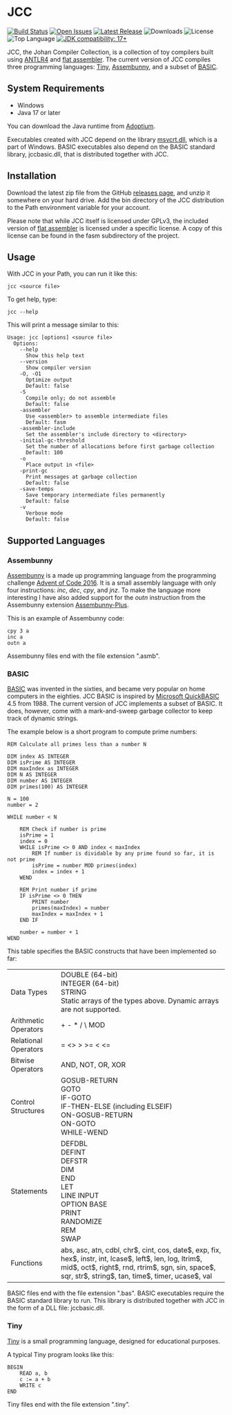 # JCC

[![Build Status](https://github.com/dykstrom/jcc/actions/workflows/maven.yml/badge.svg)](https://github.com/dykstrom/jcc/actions/workflows/maven.yml)
[![Open Issues](https://img.shields.io/github/issues/dykstrom/jcc)](https://github.com/dykstrom/jcc/issues)
[![Latest Release](https://img.shields.io/github/v/release/dykstrom/jcc?display_name=release)](https://github.com/dykstrom/jcc/releases)
![Downloads](https://img.shields.io/github/downloads/dykstrom/jcc/total)
![License](https://img.shields.io/github/license/dykstrom/jcc)
![Top Language](https://img.shields.io/github/languages/top/dykstrom/jcc)
[![JDK compatibility: 17+](https://img.shields.io/badge/JDK_compatibility-17+-blue.svg)](https://adoptium.net)

JCC, the Johan Compiler Collection, is a collection of toy compilers built using [ANTLR4](http://www.antlr.org) and [flat assembler](http://flatassembler.net). The current version of JCC compiles three programming languages: [Tiny](https://github.com/antlr/grammars-v4/tree/master/tiny), [Assembunny](http://adventofcode.com/2016/day/12), and a subset of [BASIC](https://en.wikipedia.org/wiki/BASIC).

## System Requirements

* Windows
* Java 17 or later

You can download the Java runtime from [Adoptium](https://adoptium.net).

Executables created with JCC depend on the library [msvcrt.dll](https://en.wikipedia.org/wiki/Microsoft_Windows_library_files), which is a part of Windows. BASIC executables also depend on the BASIC standard library, jccbasic.dll, that is distributed together with JCC.

## Installation

Download the latest zip file from the GitHub [releases page](https://github.com/dykstrom/jcc/releases), 
and unzip it somewhere on your hard drive. Add the bin directory of the JCC distribution 
to the Path environment variable for your account.

Please note that while JCC itself is licensed under GPLv3, the included version of
[flat assembler](http://flatassembler.net) is licensed under a specific license.
A copy of this license can be found in the fasm subdirectory of the project.

## Usage

With JCC in your Path, you can run it like this:

```
jcc <source file>
```

To get help, type:

```
jcc --help
```

This will print a message similar to this:

```
Usage: jcc [options] <source file>
  Options:
    --help
      Show this help text
    --version
      Show compiler version
    -O, -O1
      Optimize output
      Default: false
    -S
      Compile only; do not assemble
      Default: false
    -assembler
      Use <assembler> to assemble intermediate files
      Default: fasm
    -assembler-include
      Set the assembler's include directory to <directory>
    -initial-gc-threshold
      Set the number of allocations before first garbage collection
      Default: 100
    -o
      Place output in <file>
    -print-gc
      Print messages at garbage collection
      Default: false
    -save-temps
      Save temporary intermediate files permanently
      Default: false
    -v
      Verbose mode
      Default: false
```

## Supported Languages

### Assembunny

[Assembunny](http://adventofcode.com/2016/day/12) is a made up programming language from the programming challenge [Advent of Code 2016](http://adventofcode.com/2016). It is a small assembly language with only four instructions: _inc_, _dec_, _cpy_, and _jnz_. To make the language more interesting I have also added support for the _outn_ instruction from the Assembunny extension [Assembunny-Plus](https://github.com/broad-well/assembunny-plus/blob/master/doc/spec.md).

This is an example of Assembunny code:

```
cpy 3 a
inc a
outn a
```

Assembunny files end with the file extension ".asmb".

### BASIC

[BASIC](https://en.wikipedia.org/wiki/BASIC) was invented in the sixties, and became very popular on home computers in the eighties. JCC BASIC is inspired by
[Microsoft QuickBASIC](https://en.wikipedia.org/wiki/QuickBASIC) 4.5 from 1988. The current version of JCC implements a subset of BASIC. It does, however, come with a mark-and-sweep garbage collector to keep track of dynamic strings.

The example below is a short program to compute prime numbers:

```BASIC
REM Calculate all primes less than a number N

DIM index AS INTEGER
DIM isPrime AS INTEGER
DIM maxIndex as INTEGER
DIM N AS INTEGER
DIM number AS INTEGER
DIM primes(100) AS INTEGER

N = 100
number = 2

WHILE number < N

    REM Check if number is prime
    isPrime = 1
    index = 0
    WHILE isPrime <> 0 AND index < maxIndex
        REM If number is dividable by any prime found so far, it is not prime
        isPrime = number MOD primes(index)
        index = index + 1
    WEND

    REM Print number if prime
    IF isPrime <> 0 THEN
        PRINT number
        primes(maxIndex) = number
        maxIndex = maxIndex + 1
    END IF

    number = number + 1
WEND
```

This table specifies the BASIC constructs that have been implemented so far:

<table>
  <tr>
    <td>Data Types</td>
    <td>
        DOUBLE (64-bit)<br/>
        INTEGER (64-bit)<br/>
        STRING<br/>
        Static arrays of the types above. Dynamic arrays are not supported.
    </td>
  </tr>
  <tr>
    <td>Arithmetic Operators</td>
    <td>+ - * / \ MOD</td>
  </tr>
  <tr>
    <td>Relational Operators</td>
    <td>= <> > >= < <=</td>
  </tr>
  <tr>
    <td>Bitwise Operators</td>
    <td>AND, NOT, OR, XOR</td>
  </tr>
  <tr>
    <td>Control Structures</td>
    <td>
        GOSUB-RETURN<br>
        GOTO<br>
        IF-GOTO<br>
        IF-THEN-ELSE (including ELSEIF)<br>
        ON-GOSUB-RETURN<br>
        ON-GOTO<br>
        WHILE-WEND
    </td>
  </tr>
  <tr>
    <td>Statements</td>
    <td>
        DEFDBL<br>
        DEFINT<br>
        DEFSTR<br>
        DIM<br>
        END<br>
        LET<br>
        LINE INPUT<br>
        OPTION BASE<br>
        PRINT<br>
        RANDOMIZE<br>
        REM<br>
        SWAP
    </td>
  <tr>
    <td>Functions</td>
    <td>
        abs, asc, atn, cdbl, chr$, cint, cos, date$, exp, fix, hex$, instr, 
        int, lcase$, left$, len, log, ltrim$, mid$, oct$, right$, rnd, rtrim$,
        sgn, sin, space$, sqr, str$, string$, tan, time$, timer, ucase$, val
    </td>
  </tr>
</table>

BASIC files end with the file extension ".bas". BASIC executables require the BASIC standard library to run. This library is distributed together with JCC in the form of a DLL file: jccbasic.dll.

### Tiny

[Tiny](https://github.com/antlr/grammars-v4/tree/master/tiny) is a small programming language, designed for educational purposes.

A typical Tiny program looks like this:

```
BEGIN
    READ a, b
    c := a + b
    WRITE c
END
```

Tiny files end with the file extension ".tiny".
